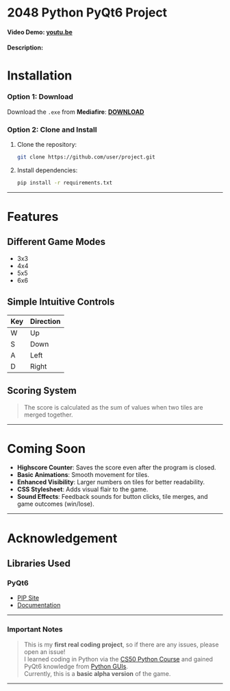 # 2048 Python PyQt6 Project

#### Video Demo: [youtu.be](https://youtu.be/GYEnZJcdeTY)

#### Description:

# Installation

### Option 1: Download

Download the `.exe` from **Mediafire**: **[DOWNLOAD](https://www.mediafire.com/file/b7jnyl54sbtseoi/2048_v1.0.exe/file)**  

### Option 2: Clone and Install

1. Clone the repository:  

	 ```bash  
   git clone https://github.com/user/project.git  
   ```  

2. Install dependencies:  

	 ```bash  
   pip install -r requirements.txt  
   ```  

---

# Features

## Different Game Modes

- 3x3  
- 4x4  
- 5x5  
- 6x6  

## Simple Intuitive Controls

| Key | Direction |  
| --- | --------- |  
| W   | Up        |  
| S   | Down      |  
| A   | Left      |  
| D   | Right     |  

## Scoring System

> The score is calculated as the sum of values when two tiles are merged together.  

---

# Coming Soon

- **Highscore Counter**: Saves the score even after the program is closed.  
- **Basic Animations**: Smooth movement for tiles.  
- **Enhanced Visibility**: Larger numbers on tiles for better readability.  
- **CSS Stylesheet**: Adds visual flair to the game.  
- **Sound Effects**: Feedback sounds for button clicks, tile merges, and game outcomes (win/lose).  

---

# Acknowledgement

## Libraries Used

### PyQt6

- [PIP Site](https://pypi.org/project/PyQt6/)  
- [Documentation](https://doc.qt.io/qtforpython-6/)  

---

### Important Notes

> This is my **first real coding project**, so if there are any issues, please open an issue!  
> I learned coding in Python via the [CS50 Python Course](https://cs50.harvard.edu/python/2022/) and gained PyQt6 knowledge from [Python GUIs](https://www.pythonguis.com/pyqt6/).  
> Currently, this is a **basic alpha version** of the game.   

---
